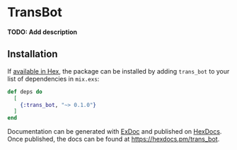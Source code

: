 # TransBot

**TODO: Add description**

## Installation

If [available in Hex](https://hex.pm/docs/publish), the package can be installed
by adding `trans_bot` to your list of dependencies in `mix.exs`:

```elixir
def deps do
  [
    {:trans_bot, "~> 0.1.0"}
  ]
end
```

Documentation can be generated with [ExDoc](https://github.com/elixir-lang/ex_doc)
and published on [HexDocs](https://hexdocs.pm). Once published, the docs can
be found at <https://hexdocs.pm/trans_bot>.

